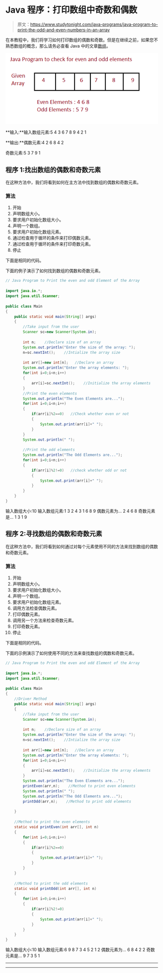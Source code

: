 # Java 程序：打印数组中奇数和偶数

> 原文：<https://www.studytonight.com/java-programs/java-program-to-print-the-odd-and-even-numbers-in-an-array>

在本教程中，我们将学习如何打印数组的偶数和奇数。但是在继续之前，如果您不熟悉数组的概念，那么请务必查看 Java 中的文章[数组](https://www.studytonight.com/java/array.php)。

![](img/7c2a3cd5de5527dd4fb3334463742284.png)

**输入:**输入数组元素:5 4 3 6 7 8 9 4 2 1

**输出:**偶数元素:4 2 6 8 4 2

奇数元素:5 3 7 9 1

## 程序 1:找出数组的偶数和奇数元素

在这种方法中，我们将看到如何在主方法中找到数组的偶数和奇数元素。

### 算法

1.  开始
2.  声明数组大小。
3.  要求用户初始化数组大小。
4.  声明一个数组。
5.  要求用户初始化数组元素。
6.  通过检查用于循环的条件来打印偶数元素。
7.  通过检查用于循环的条件来打印奇数元素。
8.  停止

下面是相同的代码。

下面的例子演示了如何找到数组的偶数和奇数元素。

```java
// Java Program to Print the even and odd Element of the Array 

import java.io.*; 
import java.util.Scanner; 

public class Main 
{ 
    public static void main(String[] args) 
    { 
        //Take input from the user
        Scanner sc=new Scanner(System.in);

        int n;    //Declare size of an array
        System.out.println("Enter the size of the array: ");
        n=sc.nextInt();    //Intialize the array size

        int arr[]=new int[n];   //Declare an array
        System.out.println("Enter the array elements: ");
        for(int i=0;i<n;i++)
        {
            arr[i]=sc.nextInt();    //Initialize the array elements
        }
        //Print the even elements
        System.out.println("The Even Elements are...");
        for(int i=0;i<n;i++)
        {
            if(arr[i]%2==0)   //Check whether even or not
            {
                System.out.print(arr[i]+" ");
            }
        }
        System.out.println(" ");

        //Print the odd elements
        System.out.println("The Odd Elements are...");
        for(int i=0;i<n;i++)
        {
            if(arr[i]%2!=0)   //check whether odd or not
            {
                System.out.print(arr[i]+" ");
            }
        }
    }
}
```

输入数组大小:10
输入数组元素:1 3 2 4 3 1 6 8 9
偶数元素为...
2 4 6 8
奇数元素是...
1 3 1 9

## 程序 2:寻找数组的偶数和奇数元素

在这种方法中，我们将看到如何通过对每个元素使用不同的方法来找到数组的偶数和奇数元素。

### 算法

1.  开始
2.  声明数组大小。
3.  要求用户初始化数组大小。
4.  声明一个数组。
5.  要求用户初始化数组元素。
6.  调用方法检查偶数元素。
7.  打印偶数元素。
8.  调用另一个方法来检查奇数元素。
9.  打印奇数元素。
10.  停止

下面是相同的代码。

下面的示例演示了如何使用不同的方法来查找数组的偶数和奇数元素。

```java
// Java Program to Print the even and odd Element of the Array 

import java.io.*; 
import java.util.Scanner; 

public class Main 
{ 
    //Driver Method
    public static void main(String[] args) 
    { 
        //Take input from the user
        Scanner sc=new Scanner(System.in);

        int n;    //Declare size of an array
        System.out.println("Enter the size of the array: ");
        n=sc.nextInt();    //Intialize the array size

        int arr[]=new int[n];   //Declare an array
        System.out.println("Enter the array elements: ");
        for(int i=0;i<n;i++)
        {
            arr[i]=sc.nextInt();    //Initialize the array elements
        }
        System.out.println("The Even Elements are...");
        printEven(arr,n);    //Method to print even elements
        System.out.println(" ");
        System.out.println("The Odd Elements are...");
        printOdd(arr,n);    //Method to print odd elements

    } 

    //Method to print the even elements
    static void printEven(int arr[], int n)
    {
        for(int i=0;i<n;i++)
        {
            if(arr[i]%2==0)
            {
                System.out.print(arr[i]+" ");
            }
        }
    }

    //Method to print the odd elements 
    static void printOdd(int arr[], int n)
    {
        for(int i=0;i<n;i++)
        {
            if(arr[i]%2!=0)
            {
                System.out.print(arr[i]+" ");
            }
        }
    }
}
```

输入数组大小:10
输入数组元素:6 9 8 7 3 4 5 2 1 2
偶数元素为...
6 8 4 2 2
奇数元素是...
9 7 3 5 1

* * *

* * *